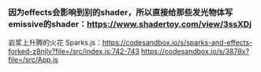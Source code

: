 ### 因为effects会影响到别的shader，所以直接给那些发光物体写emissive的shader：https://www.shadertoy.com/view/3ssXDj
岩浆上升腾的火花 Sparks.js：https://codesandbox.io/s/sparks-and-effects-forked-z8njlv?file=/src/index.js:742-743
https://codesandbox.io/s/3878x?file=/src/App.js